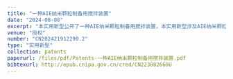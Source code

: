 ```yaml
---
title: "一种AIE纳米颗粒制备用搅拌装置"
date: "2024-08-08"
excerpt: "本实用新型公开了一种AIE纳米颗粒制备用搅拌装置，本实用新型涉及AIE纳米颗粒制备技术领域，包括搅拌容器和超声波分散器，所述超声波分散器的前端设置有隔音门，所述超声波分散器内侧的下端设置有升降座，所述搅拌容器位于超声波分散器的内侧，且和升降座的上端相互适配，所述超声波分散器内侧的上端设置有升降盖，所述升降盖的下端设置有升降环，所述升降环上端的前侧固定安装有电机仓，所述升降环的内侧设置有齿轮，所述升降环的下端设置有搅拌叶，所述升降盖的下端设置有超声波输出探头。该AIE纳米颗粒制备用搅拌装置，通过驱动电机工作带动多个搅拌叶同时转动，实现对溶液的充分搅拌混合，通过超声波输出探头实现对纳米颗粒的充分分散。"
venue: "授权"
number: "CN202421912290.2"
type: "实用新型"
collection: patents
paperurl: /files/pdf/Patents-一种AIE纳米颗粒制备用搅拌装置.pdf
bibtexurl: http://epub.cnipa.gov.cn/cred/CN223082660U
---
```



